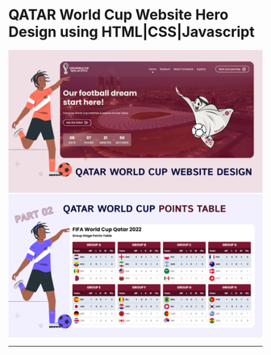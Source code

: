 # QATAR World Cup Website Hero Design using HTML|CSS|Javascript

![thumbnail](thumbnail.png)
![thumbnail](thumbnail01.png)

---
